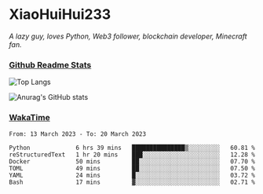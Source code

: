 # XiaoHuiHui233

*A lazy guy, loves Python, Web3 follower, blockchain developer, Minecraft fan.*

### [Github Readme Stats](https://github.com/anuraghazra/github-readme-stats)

![Top Langs](https://github-readme-stats.vercel.app/api/top-langs/?username=XiaoHuiHui233&layout=compact&theme=github_dark)

![Anurag's GitHub stats](https://github-readme-stats.vercel.app/api?username=XiaoHuiHui233&show_icons=true&theme=github_dark)

### [WakaTime](https://wakatime.com)

<!--START_SECTION:waka-->

```text
From: 13 March 2023 - To: 20 March 2023

Python             6 hrs 39 mins   ███████████████▒░░░░░░░░░   60.81 %
reStructuredText   1 hr 20 mins    ███░░░░░░░░░░░░░░░░░░░░░░   12.28 %
Docker             50 mins         ██░░░░░░░░░░░░░░░░░░░░░░░   07.70 %
TOML               49 mins         ██░░░░░░░░░░░░░░░░░░░░░░░   07.50 %
YAML               24 mins         █░░░░░░░░░░░░░░░░░░░░░░░░   03.72 %
Bash               17 mins         ▓░░░░░░░░░░░░░░░░░░░░░░░░   02.71 %
```

<!--END_SECTION:waka-->
